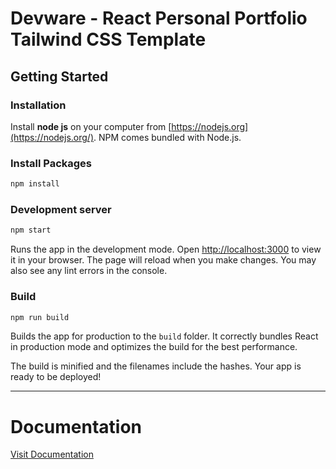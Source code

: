 # Devware - React Personal Portfolio Tailwind CSS Template

## ****Getting Started****

### **Installation**

Install **node js** on your computer from [https://nodejs.org](https://nodejs.org/). NPM comes bundled with Node.js.

### **Install Packages**

```bash
npm install
```

### **Development server**

```bash
npm start
```

Runs the app in the development mode.
Open [http://localhost:3000](http://localhost:3000) to view it in your browser. The page will reload when you make changes. You may also see any lint errors in the console.

### **Build**

```bash
npm run build
```

Builds the app for production to the `build` folder. It correctly bundles React in production mode and optimizes the build for the best performance.

The build is minified and the filenames include the hashes. Your app is ready to be deployed!

---

# **Documentation**
[Visit Documentation](https://coderkhalid.notion.site/e312a68e3366421280ad482b66c2e4f5)